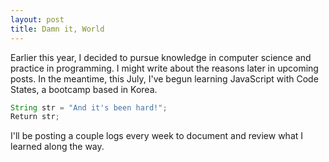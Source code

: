 ```yaml
---
layout: post
title: Damn it, World
---
```


Earlier this year, I decided to pursue knowledge in computer science and practice in programming. I might write about the reasons later in upcoming posts.
In the meantime, this July, I've begun learning JavaScript with Code States, a bootcamp based in Korea.

```JavaScript
String str = "And it's been hard!";
Return str;
```

I'll be posting a couple logs every week to document and review what I learned along the way.
